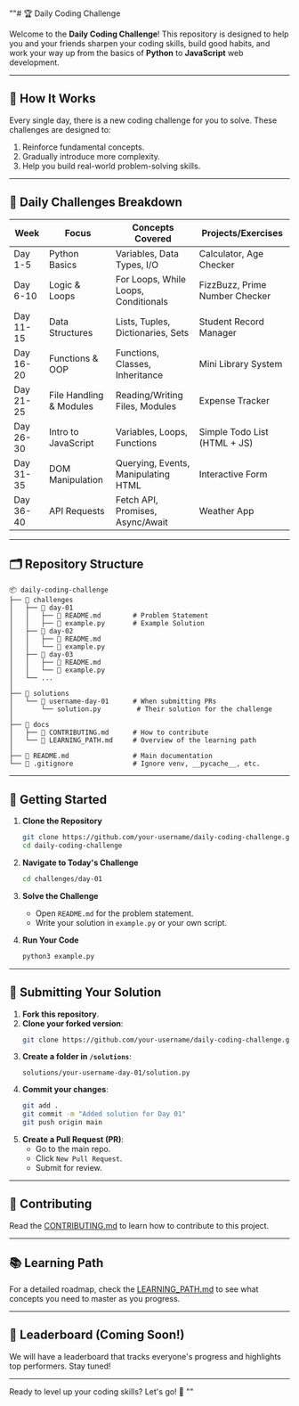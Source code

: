 ""# 🏆 Daily Coding Challenge

Welcome to the **Daily Coding Challenge**! This repository is designed to help you and your friends sharpen your coding skills, build good habits, and work your way up from the basics of **Python** to **JavaScript** web development.

---

## 🚀 How It Works

Every single day, there is a new coding challenge for you to solve. These challenges are designed to:

1. Reinforce fundamental concepts.
2. Gradually introduce more complexity.
3. Help you build real-world problem-solving skills.

---

## 📅 Daily Challenges Breakdown

| **Week**  | **Focus**               | **Concepts Covered**                 | **Projects/Exercises**         |
| --------- | ----------------------- | ------------------------------------ | ------------------------------ |
| Day 1-5   | Python Basics           | Variables, Data Types, I/O           | Calculator, Age Checker        |
| Day 6-10  | Logic & Loops           | For Loops, While Loops, Conditionals | FizzBuzz, Prime Number Checker |
| Day 11-15 | Data Structures         | Lists, Tuples, Dictionaries, Sets    | Student Record Manager         |
| Day 16-20 | Functions & OOP         | Functions, Classes, Inheritance      | Mini Library System            |
| Day 21-25 | File Handling & Modules | Reading/Writing Files, Modules       | Expense Tracker                |
| Day 26-30 | Intro to JavaScript     | Variables, Loops, Functions          | Simple Todo List (HTML + JS)   |
| Day 31-35 | DOM Manipulation        | Querying, Events, Manipulating HTML  | Interactive Form               |
| Day 36-40 | API Requests            | Fetch API, Promises, Async/Await     | Weather App                    |

---

## 🗂️ Repository Structure

```
📦 daily-coding-challenge
├── 📂 challenges
│   ├── 📂 day-01
│   │   ├── 📝 README.md        # Problem Statement
│   │   ├── 📝 example.py       # Example Solution
│   ├── 📂 day-02
│   │   ├── 📝 README.md
│   │   └── 📝 example.py
│   ├── 📂 day-03
│   │   ├── 📝 README.md
│   │   └── 📝 example.py
│   └── ...
│
├── 📂 solutions
│   └── 📂 username-day-01      # When submitting PRs
│       └── solution.py         # Their solution for the challenge
│
├── 📂 docs
│   ├── 📝 CONTRIBUTING.md      # How to contribute
│   └── 📝 LEARNING_PATH.md     # Overview of the learning path
│
├── 📝 README.md                # Main documentation
└── 📝 .gitignore               # Ignore venv, __pycache__, etc.
```

---

## 🚀 Getting Started

1. **Clone the Repository**

   ```bash
   git clone https://github.com/your-username/daily-coding-challenge.git
   cd daily-coding-challenge
   ```

2. **Navigate to Today's Challenge**

   ```bash
   cd challenges/day-01
   ```

3. **Solve the Challenge**

   - Open `README.md` for the problem statement.
   - Write your solution in `example.py` or your own script.

4. **Run Your Code**
   ```bash
   python3 example.py
   ```

---

## 🔄 Submitting Your Solution

1. **Fork this repository**.
2. **Clone your forked version**:
   ```bash
   git clone https://github.com/your-username/daily-coding-challenge.git
   ```
3. **Create a folder in `/solutions`**:
   ```
   solutions/your-username-day-01/solution.py
   ```
4. **Commit your changes**:
   ```bash
   git add .
   git commit -m "Added solution for Day 01"
   git push origin main
   ```
5. **Create a Pull Request (PR)**:
   - Go to the main repo.
   - Click `New Pull Request`.
   - Submit for review.

---

## 🤝 Contributing

Read the [CONTRIBUTING.md](docs/CONTRIBUTING.md) to learn how to contribute to this project.

---

## 📚 Learning Path

For a detailed roadmap, check the [LEARNING_PATH.md](docs/LEARNING_PATH.md) to see what concepts you need to master as you progress.

---

## 🏅 Leaderboard (Coming Soon!)

We will have a leaderboard that tracks everyone's progress and highlights top performers. Stay tuned!

---

Ready to level up your coding skills? Let's go! 🚀
""

